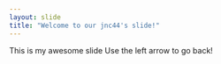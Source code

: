 ```yaml
---
layout: slide
title: "Welcome to our jnc44's slide!"
---
```

This is my awesome slide
Use the left arrow to go back!
